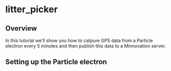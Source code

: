 # litter_picker

## Overview
In this tutorial we'll show you how to catpure GPS data from a Particle electron every 5 minutes and then publish this data to a Minnovation server.

## Setting up the Particle electron

